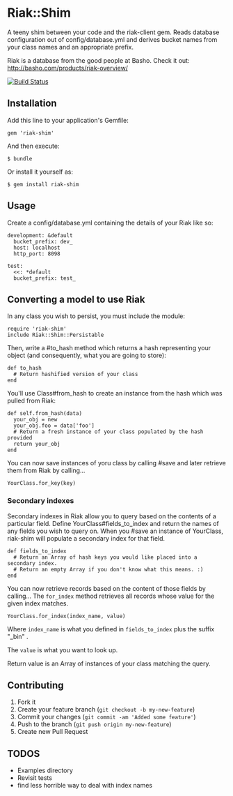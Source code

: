 # Riak::Shim

A teeny shim between your code and the riak-client gem.  Reads database configuration
out of config/database.yml and derives bucket names from your class names and an
appropriate prefix.

Riak is a database from the good people at Basho.  Check it out:  http://basho.com/products/riak-overview/

[![Build Status](https://secure.travis-ci.org/mkb/riak-shim.png?branch=master)](http://travis-ci.org/mkb/riak-shim)


## Installation

Add this line to your application's Gemfile:

    gem 'riak-shim'

And then execute:

    $ bundle

Or install it yourself as:

    $ gem install riak-shim

## Usage

Create a config/database.yml containing the details of your Riak like so:

    development: &default
      bucket_prefix: dev_
      host: localhost
      http_port: 8098

    test:
      <<: *default
      bucket_prefix: test_

## Converting a model to use Riak

In any class you wish to persist, you must include the module:

    require 'riak-shim'
    include Riak::Shim::Persistable

Then, write a #to_hash method which returns a hash representing your object (and consequently, what you are
going to store):

    def to_hash
      # Return hashified version of your class
    end

You'll use Class#from_hash to create an instance from the hash which was pulled from Riak:

    def self.from_hash(data)
      your_obj = new
      your_obj.foo = data['foo']
      # Return a fresh instance of your class populated by the hash provided
      return your_obj
    end

You can now save instances of yoru class by calling #save and later retrieve them from Riak
by calling...

    YourClass.for_key(key)

### Secondary indexes

Secondary indexes in Riak allow you to query based on the contents of a particular field.  Define
YourClass#fields_to_index and return the names of any fields you wish to query on.  When you #save
an instance of YourClass, riak-shim will populate a secondary index for that field.

    def fields_to_index
      # Return an Array of hash keys you would like placed into a secondary index.
      # Return an empty Array if you don't know what this means. :)
    end

You can now retrieve records based on the content of those fields by calling...
The `for_index` method retrieves all records whose value for the given index matches.

    YourClass.for_index(index_name, value)

Where `index_name` is what you defined in `fields_to_index` plus the suffix "_bin" .

The `value` is what you want to look up.

Return value is an Array of instances of your class matching the query.


## Contributing

1. Fork it
2. Create your feature branch (`git checkout -b my-new-feature`)
3. Commit your changes (`git commit -am 'Added some feature'`)
4. Push to the branch (`git push origin my-new-feature`)
5. Create new Pull Request

## TODOS

- Examples directory
- Revisit tests
- find less horrible way to deal with index names

